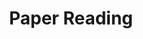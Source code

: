 ---
layout: page
title: Paper Reading
nav: true
nav_order: 6
dropdown: true
children: 
    - title: My Paper Reading
      permalink: /reading/
    - title: divider
    - title: Sida
      permalink: /reading_sida/
---